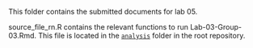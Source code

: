 

This folder contains the submitted documents for lab 05.

source_file_rn.R contains the relevant functions to run Lab-03-Group-03.Rmd. This file is located in the [`analysis`](analysis) folder in the root repository.
